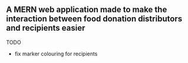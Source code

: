 ## A MERN web application made to make the interaction between food donation distributors and recipients easier

TODO 
- fix marker colouring for recipients

